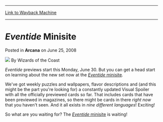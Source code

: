 
---
[Link to Wayback Machine](https://web.archive.org/web/20220702104725/https://magic.wizards.com/en/articles/archive/eventide-minisite-2008-06-25)

[_metadata_:author]:- "Wizards of the Coast"
[_metadata_:description]:- "Eventide previews start this Monday, June 30. But you can get a head start on learning about the new set now at the Eventide minisite. We've got weekly puzzles and wallpapers, flavor descriptions and (and this might be the part you're looking for) a constantly updated Visual Spoiler with all the officially previewed cards so far. That includes cards that have been previewed in"
[_metadata_:generator]:- "Drupal 7 (http://drupal.org)"
[_metadata_:node]:- "603946"
[_metadata_:publish_date]:- "2008-06-25"
[_metadata_:source]:- "div-main-content"
[_metadata_:title]:- "Eventide Minisite"
[_metadata_:wayback_capture_timestamp]:- "2022-07-02 10:47:25"
[_metadata_:wayback_raw_url]:- "https://web.archive.org/web/20220702104725id_/https://magic.wizards.com/en/articles/archive/eventide-minisite-2008-06-25"
[_metadata_:wayback_url]:- "https://magic.wizards.com/en/articles/archive/eventide-minisite-2008-06-25"
---


*Eventide* Minisite
===================



 Posted in **Arcana**
 on June 25, 2008 






![](https://media.magic.wizards.com/styles/auth_small/public/images/person/wizards_author.jpg)
By Wizards of the Coast












*Eventide* previews start this Monday, June 30. But you can get a head start on learning about the new set now at the [*Eventide* minisite](http://archive.wizards.com/Magic/Magazine/Article.aspx?x=magic/eventide/home).


We've got weekly puzzles and wallpapers, flavor descriptions and (and this might be the part you're looking for) a constantly updated Visual Spoiler with all the officially previewed cards so far. That includes cards that have been previewed in magazines, so there might be cards in there *right now* that you haven't seen. And it all exists in *nine different languages*! Exciting!


So what are you waiting for? The [*Eventide* minisite](http://archive.wizards.com/Magic/Magazine/Article.aspx?x=magic/eventide/home) is waiting!








